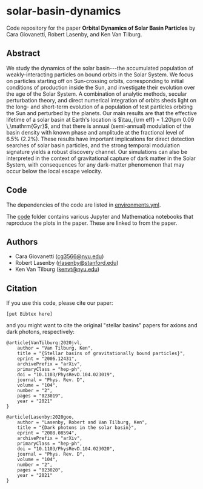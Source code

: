 # solar-basin-dynamics

Code repository for the paper **Orbital Dynamics of Solar Basin Particles** by Cara Giovanetti, Robert Lasenby, and Ken Van Tilburg.

## Abstract

We study the dynamics of the solar basin---the accumulated population of weakly-interacting particles on bound orbits in the Solar System.
We focus on particles starting off on Sun-crossing orbits, corresponding to initial conditions of production inside the Sun, and investigate their evolution over the age of the Solar System.
A combination of analytic methods, secular perturbation theory, and direct numerical integration of orbits sheds light on the long- and short-term evolution of a population of test particles orbiting the Sun and perturbed by the planets.
Our main results are that the effective lifetime of a solar basin at Earth's location is $\tau_{\rm eff} = 1.20\pm 0.09 \,\mathrm{Gyr}$, and that there is annual (semi-annual) modulation of the basin density with known phase and amplitude at the fractional level of 6.5\% (2.2\%). 
These results have important implications for direct detection searches of solar basin particles, and the strong temporal modulation signature yields a robust discovery channel.
Our simulations can also be interpreted in the context of gravitational capture of dark matter in the Solar System, with consequences for any dark-matter phenomenon that may occur below the local escape velocity.

## Code

The dependencies of the code are listed in [environments.yml](environment.yml).

The [code](code/) folder contains various Jupyter and Mathematica notebooks that reproduce the plots in the paper. These are linked to from the paper.

## Authors

-  Cara Giovanetti (cg3566@nyu.edu)
-  Robert Lasenby (rlasenby@stanford.edu)
-  Ken Van Tilburg (kenvt@nyu.edu)

## Citation

If you use this code, please cite our paper:
```
[put Bibtex here]
```
and you might want to cite the original "stellar basins" papers for axions and dark photons, respectively:
```
@article{VanTilburg:2020jvl,
    author = "Van Tilburg, Ken",
    title = "{Stellar basins of gravitationally bound particles}",
    eprint = "2006.12431",
    archivePrefix = "arXiv",
    primaryClass = "hep-ph",
    doi = "10.1103/PhysRevD.104.023019",
    journal = "Phys. Rev. D",
    volume = "104",
    number = "2",
    pages = "023019",
    year = "2021"
}
```
```
@article{Lasenby:2020goo,
    author = "Lasenby, Robert and Van Tilburg, Ken",
    title = "{Dark photons in the solar basin}",
    eprint = "2008.08594",
    archivePrefix = "arXiv",
    primaryClass = "hep-ph",
    doi = "10.1103/PhysRevD.104.023020",
    journal = "Phys. Rev. D",
    volume = "104",
    number = "2",
    pages = "023020",
    year = "2021"
}
```
